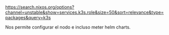 <https://search.nixos.org/options?channel=unstable&show=services.k3s.role&size=50&sort=relevance&type=packages&query=k3s>

Nos permite configurar el nodo e incluso meter helm charts.
